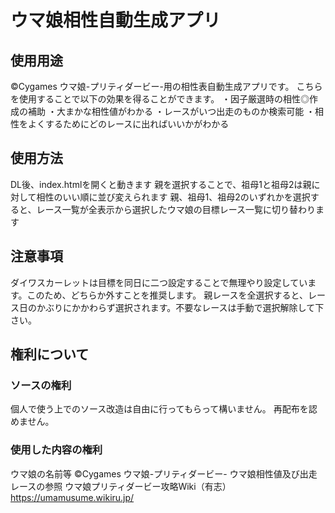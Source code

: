 # ウマ娘相性自動生成アプリ
## 使用用途
©Cygames ウマ娘-プリティダービー-用の相性表自動生成アプリです。
こちらを使用することで以下の効果を得ることができます。
・因子厳選時の相性◎作成の補助
・大まかな相性値がわかる
・レースがいつ出走のものか検索可能
・相性をよくするためにどのレースに出ればいいかがわかる

## 使用方法
DL後、index.htmlを開くと動きます
親を選択することで、祖母1と祖母2は親に対して相性のいい順に並び変えられます
親、祖母1、祖母2のいずれかを選択すると、レース一覧が全表示から選択したウマ娘の目標レース一覧に切り替わります

## 注意事項
ダイワスカーレットは目標を同日に二つ設定することで無理やり設定しています。このため、どちらか外すことを推奨します。
親レースを全選択すると、レース日のかぶりにかかわらず選択されます。不要なレースは手動で選択解除して下さい。

## 権利について
### ソースの権利
個人で使う上でのソース改造は自由に行ってもらって構いません。
再配布を認めません。
### 使用した内容の権利
ウマ娘の名前等 ©Cygames ウマ娘-プリティダービー-
ウマ娘相性値及び出走レースの参照 ウマ娘プリティダービー攻略Wiki（有志） https://umamusume.wikiru.jp/